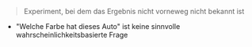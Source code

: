 > Experiment, bei dem das Ergebnis nicht vorneweg nicht bekannt ist


- "Welche Farbe hat dieses Auto" ist keine sinnvolle wahrscheinlichkeitsbasierte Frage


